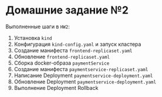 # Домашние задание №2

Выполненные шаги в `HW2`:
1. Установка `kind`
1. Конфигурация `kind-config.yaml` и запуск кластера
1. Создание манифеста `frontend-replicaset.yaml`
1. Обновление `frontend-replicaset.yaml`
1. Сборка docker-образа `paymentService`
1. Создание манифеста `paymentservice-replicaset.yaml`
1. Написание Deployment `paymentservice-deployment.yaml`
1. Обновление Deployment `paymentservice-deployment.yaml`
1. Выполнение Deployment Rollback